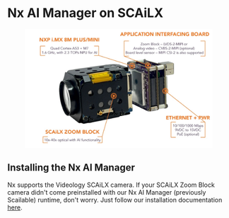 # Nx AI Manager on SCAiLX

<figure><img src="../.gitbook/assets/image.png" alt=""><figcaption></figcaption></figure>

## Installing the Nx AI Manager

Nx supports the Videology SCAiLX camera. If your SCAiLX Zoom Block camera didn't come preinstalled with our Nx AI Manager (previously Scailable) runtime, don't worry. Just follow our installation documentation [here](nx-ai-manager-on-scailx.md#installing-the-nx-ai-manager).
